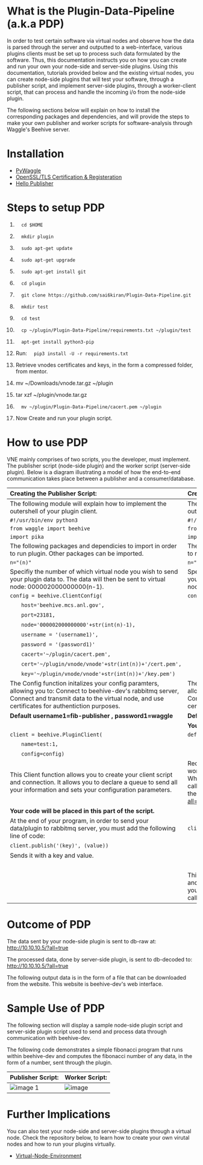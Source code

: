 # What is the Plugin-Data-Pipeline (a.k.a PDP)

In order to test certain software via virtual nodes and observe how the data is parsed through the server and outputted to a web-interface, various plugins clients must be set up to process such data formulated by the software.
Thus, this documentation instructs you on how you can create and run your own your node-side and server-side plugins. Using this documentation, tutorials provided below and the existing virtual nodes, you can create node-side plugins that will test your software, through a publisher script, and implement server-side plugins, through a worker-client script, that can process and handle the incoming i/o from the node-side plugin.

The following sections below will explain on how to install the corresponding packages and dependencies, and will provide the steps to make your own publisher and worker scripts for software-analysis through Waggle's Beehive server.


# Installation

  * [PyWaggle](https://github.com/waggle-sensor/pywaggle.git)
  * [OpenSSL/TLS Certification & Registeration]()
  * [Hello Publisher](https://github.com/seanshahkarami/hello-publisher.git)
                     

# Steps to setup PDP

  1.   `  cd $HOME`
  
  2.   `  mkdir plugin`
  
  3.   `  sudo apt-get update`
  
  4.   `  sudo apt-get upgrade`
  
  5.   `  sudo apt-get install git`
  
  6.   `  cd plugin`
  
  7.   `  git clone https://github.com/sai6kiran/Plugin-Data-Pipeline.git`
  
  8.   `  mkdir test`
  
  9.   `  cd test`
  
  10.   `  cp ~/plugin/Plugin-Data-Pipeline/requirements.txt ~/plugin/test`
  
  11.   `  apt-get install python3-pip`
  
  12.   Run: `  pip3 install -U -r requirements.txt`
  
  13.   Retrieve vnodes certificates and keys, in the form a compressed folder, from mentor.
  
  14.   mv ~/Downloads/vnode.tar.gz ~/plugin
  
  15.   tar xzf ~/plugin/vnode.tar.gz
  
  16.   `  mv ~/plugin/Plugin-Data-Pipeline/cacert.pem ~/plugin`
  
  17.   Now Create and run your plugin script.
     


# How to use PDP

VNE mainly comprises of two scripts, you the developer, must implement. The publisher script (node-side plugin) and the worker script (server-side plugin). Below is a diagram illustrating a model of how the end-to-end communication takes place between a publisher and a consumer/database.

|    Creating the Publisher Script:    |    Creating the Worker Script:    |
|:---------------|:--------------|
|The following module will explain how to implement the outershell of your plugin client.|The following module will explain how to implement the outershell of your worker script.|
|`#!/usr/bin/env python3`|`#!/usr/bin/env python3`|                
|`from waggle import beehive`| `from waggle import beehive` |
|`import pika`| `import pika` |
|The following packages and dependicies to import in order to run plugin. Other packages can be imported.|The following packages and dependicies to import in order to run worker client. Other packages can be imported.|
|`n="(n)"`|`n="(n)"` |
|Specifiy the number of which virtual node you wish to send your plugin data to. The data will then be sent to virtual node: 000002000000000(n-1).|Specifiy the number of which virtual node you wish to send your plugin data to. The data will then be sent to virtual node: 000002000000000(n-1).|
|`config = beehive.ClientConfig(`|`config = beehive.ClientConfig(`|
|&nbsp;&nbsp;&nbsp;&nbsp;&nbsp;&nbsp;&nbsp;`host='beehive.mcs.anl.gov',`|&nbsp;&nbsp;&nbsp;&nbsp;&nbsp;&nbsp;&nbsp;`host='beehive.mcs.anl.gov',`|
|&nbsp;&nbsp;&nbsp;&nbsp;&nbsp;&nbsp;&nbsp;`port=23181,`|&nbsp;&nbsp;&nbsp;&nbsp;&nbsp;&nbsp;&nbsp;`port=23181,`|
|&nbsp;&nbsp;&nbsp;&nbsp;&nbsp;&nbsp;&nbsp;`node='000002000000000'+str(int(n)-1),`|&nbsp;&nbsp;&nbsp;&nbsp;&nbsp;&nbsp;&nbsp;`node='000002000000000'+str(int(n)-1),`|
|&nbsp;&nbsp;&nbsp;&nbsp;&nbsp;&nbsp;&nbsp;`username = '(username1)',`|&nbsp;&nbsp;&nbsp;&nbsp;&nbsp;&nbsp;&nbsp;`username = '(username2)',`|
|&nbsp;&nbsp;&nbsp;&nbsp;&nbsp;&nbsp;&nbsp;`password = '(password1)'`|&nbsp;&nbsp;&nbsp;&nbsp;&nbsp;&nbsp;&nbsp;`password = '(password2)'`|
|&nbsp;&nbsp;&nbsp;&nbsp;&nbsp;&nbsp;&nbsp;`cacert='~/plugin/cacert.pem',`|&nbsp;&nbsp;&nbsp;&nbsp;&nbsp;&nbsp;&nbsp;`cacert='~/plugin/cacert.pem',`|
|&nbsp;&nbsp;&nbsp;&nbsp;&nbsp;&nbsp;&nbsp;`cert='~/plugin/vnode/vnode'+str(int(n))+'/cert.pem',`|&nbsp;&nbsp;&nbsp;&nbsp;&nbsp;&nbsp;&nbsp;`cert='~/plugin/vnode/vnode'+str(int(n))+'/cert.pem',`|
|&nbsp;&nbsp;&nbsp;&nbsp;&nbsp;&nbsp;&nbsp;`key='~/plugin/vnode/vnode'+str(int(n))+'/key.pem')`|&nbsp;&nbsp;&nbsp;&nbsp;&nbsp;&nbsp;&nbsp;`key='~/plugin/vnode/vnode'+str(int(n))+'/key.pem')`|
|The Config function initalizes your config paramters, allowing you to: Connect to beehive-dev's rabbitmq server, Connect and transmit data to the virtual node, and use certificates for authentiction purposes.|The Config function initalizes your config paramters, allowing you to: Connect to beehive-dev's rabbitmq server, Connect and transmit data to the virtual node, and uses certificates for authentication purposes.|
| **Default username1=fib-publisher , password1=waggle** |  **Default username2=worker-fib , password=waggle** |
| | **Your code will be placed in this part of the script.** |
|`client = beehive.PluginClient(` | `def callback(data):`|
|&nbsp;&nbsp;&nbsp;&nbsp;&nbsp;&nbsp;&nbsp;`name=test:1,`|&nbsp;&nbsp;&nbsp;&nbsp;&nbsp;&nbsp;&nbsp;`value = data.get('body')`|
|&nbsp;&nbsp;&nbsp;&nbsp;&nbsp;&nbsp;&nbsp;`config=config)`|&nbsp;&nbsp;&nbsp;&nbsp;&nbsp;&nbsp;&nbsp;`return(value)`|
|This Client function allows you to create your client script and connection. It allows you to declare a queue to send all your information and sets your configuration parameters.|Receiving messages from the queue is more complex. It works by subscribing a callback function to a queue. Whenever you receive a message, this callback function is called by the Pika library. In this case the function will send the ouput to beehive-dev's interface: [http://10.10.10.5/?all=true](http://10.10.10.5/?all=true)
| **Your code will be placed in this part of the script.** |
|At the end of your program, in order to send your data/plugin to rabbitmq server, you must add the following line of code:|`client = beehive.PluginClient(`|
|`client.publish('(key)', (value))`|&nbsp;&nbsp;&nbsp;&nbsp;&nbsp;&nbsp;&nbsp;`name=test:1,`|
|Sends it with a key and value.|&nbsp;&nbsp;&nbsp;&nbsp;&nbsp;&nbsp;&nbsp;`config=config,`|
| |&nbsp;&nbsp;&nbsp;&nbsp;&nbsp;&nbsp;&nbsp;`callback=callback)`|
| | This Client function allows you to create your client script and connection. It allows you to declare a queue to send all your information and sets your configuration parameters & callback function.|

# Outcome of PDP

The data sent by your node-side plugin is sent to db-raw at: http://10.10.10.5/?all=true

The processed data, done by server-side plugin, is sent to db-decoded to: http://10.10.10.5/?all=true

The following output data is in the form of a file that can be downloaded from the website. This website is beehive-dev's web interface.


# Sample Use of PDP

The following section will display a sample node-side plugin script and server-side plugin script used to send and process data through communication with beehive-dev.

The following code demonstrates a simple fibonacci program that runs within beehive-dev and computes the fibonacci number of any data, in the form of a number, sent through the plugin.

| Publisher Script: | Worker Script: |
|:------------------|:-----------------|
|![image 1](https://user-images.githubusercontent.com/25256730/28250983-a740e8b6-6a39-11e7-88b3-9a71f368088d.png)|![image](https://user-images.githubusercontent.com/25256730/28250974-96f004c4-6a39-11e7-96d9-470f9cf822b7.png)|


# Further Implications

You can also test your node-side and server-side plugins through a virtual node. Check the repository below, to learn how to create your own virutal nodes and how to run your plugins virtually.

 * [Virtual-Node-Environment](https://github.com/sai6kiran/Virtual-Node-Environment.git)
